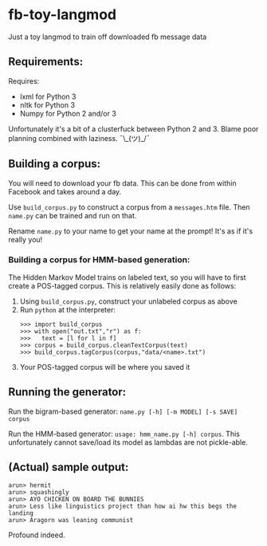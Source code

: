 # fb-toy-langmod
Just a toy langmod to train off downloaded fb message data

## Requirements:

Requires:
* lxml for Python 3
* nltk for Python 3
* Numpy for Python 2 and/or 3

Unfortunately it's a bit of a clusterfuck between Python 2 and 3.
Blame poor planning combined with laziness. ¯\\\_(ツ)\_/¯

## Building a corpus:

You will need to download your fb data. This can be done from within Facebook and takes around a day.

Use `build_corpus.py` to construct a corpus from a `messages.htm` file. Then `name.py` can be trained and
run on that.

Rename `name.py` to your name to get your name at the prompt! It's as if it's really you!

### Building a corpus for HMM-based generation:

The Hidden Markov Model trains on labeled text, so you will have to first create a POS-tagged corpus. This is relatively easily done as follows:

1. Using `build_corpus.py`, construct your unlabeled corpus as above
2. Run `python` at the interpreter:
    ```
    >>> import build_corpus
    >>> with open("out.txt","r") as f:
    >>>   text = [l for l in f]
    >>> corpus = build_corpus.cleanTextCorpus(text)
    >>> build_corpus.tagCorpus(corpus,"data/<name>.txt")
    ```
3. Your POS-tagged corpus will be where you saved it

## Running the generator:

Run the bigram-based generator: `name.py [-h] [-m MODEL] [-s SAVE] corpus`

Run the HMM-based generator: `usage: hmm_name.py [-h] corpus`. This unfortunately cannot save/load its model as lambdas are not pickle-able.

## (Actual) sample output:

```
arun> hermit
arun> squashingly
arun> AYO CHICKEN ON BOARD THE BUNNIES
arun> Less like linguistics project than how ai hw this begs the landing
arun> Aragorn was leaning communist
```

Profound indeed.
